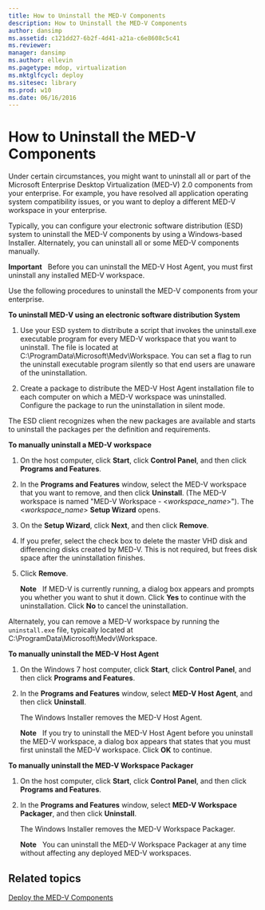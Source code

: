 ```yaml
---
title: How to Uninstall the MED-V Components
description: How to Uninstall the MED-V Components
author: dansimp
ms.assetid: c121dd27-6b2f-4d41-a21a-c6e8608c5c41
ms.reviewer: 
manager: dansimp
ms.author: ellevin
ms.pagetype: mdop, virtualization
ms.mktglfcycl: deploy
ms.sitesec: library
ms.prod: w10
ms.date: 06/16/2016
---
```



# How to Uninstall the MED-V Components


Under certain circumstances, you might want to uninstall all or part of the Microsoft Enterprise Desktop Virtualization (MED-V) 2.0 components from your enterprise. For example, you have resolved all application operating system compatibility issues, or you want to deploy a different MED-V workspace in your enterprise.

Typically, you can configure your electronic software distribution (ESD) system to uninstall the MED-V components by using a Windows-based Installer. Alternately, you can uninstall all or some MED-V components manually.

**Important**  
Before you can uninstall the MED-V Host Agent, you must first uninstall any installed MED-V workspace.

 

Use the following procedures to uninstall the MED-V components from your enterprise.

**To uninstall MED-V using an electronic software distribution System**

1.  Use your ESD system to distribute a script that invokes the uninstall.exe executable program for every MED-V workspace that you want to uninstall. The file is located at C:\\ProgramData\\Microsoft\\Medv\\Workspace. You can set a flag to run the uninstall executable program silently so that end users are unaware of the uninstallation.

2.  Create a package to distribute the MED-V Host Agent installation file to each computer on which a MED-V workspace was uninstalled. Configure the package to run the uninstallation in silent mode.

The ESD client recognizes when the new packages are available and starts to uninstall the packages per the definition and requirements.

**To manually uninstall a MED-V workspace**

1.  On the host computer, click **Start**, click **Control Panel**, and then click **Programs and Features**.

2.  In the **Programs and Features** window, select the MED-V workspace that you want to remove, and then click **Uninstall**. (The MED-V workspace is named "MED-V Workspace - &lt;*workspace\_name*&gt;"). The &lt;*workspace\_name*&gt; **Setup Wizard** opens.

3.  On the **Setup Wizard**, click **Next**, and then click **Remove**.

4.  If you prefer, select the check box to delete the master VHD disk and differencing disks created by MED-V. This is not required, but frees disk space after the uninstallation finishes.

5.  Click **Remove**.

    **Note**  
    If MED-V is currently running, a dialog box appears and prompts you whether you want to shut it down. Click **Yes** to continue with the uninstallation. Click **No** to cancel the uninstallation.

     

Alternately, you can remove a MED-V workspace by running the `uninstall.exe` file, typically located at C:\\ProgramData\\Microsoft\\Medv\\Workspace.

**To manually uninstall the MED-V Host Agent**

1.  On the Windows 7 host computer, click **Start**, click **Control Panel**, and then click **Programs and Features**.

2.  In the **Programs and Features** window, select **MED-V Host Agent**, and then click **Uninstall**.

    The Windows Installer removes the MED-V Host Agent.

    **Note**  
    If you try to uninstall the MED-V Host Agent before you uninstall the MED-V workspace, a dialog box appears that states that you must first uninstall the MED-V workspace. Click **OK** to continue.

     

**To manually uninstall the MED-V Workspace Packager**

1.  On the host computer, click **Start**, click **Control Panel**, and then click **Programs and Features**.

2.  In the **Programs and Features** window, select **MED-V Workspace Packager**, and then click **Uninstall**.

    The Windows Installer removes the MED-V Workspace Packager.

    **Note**  
    You can uninstall the MED-V Workspace Packager at any time without affecting any deployed MED-V workspaces.

     

## Related topics


[Deploy the MED-V Components](deploy-the-med-v-components.md)

 

 





